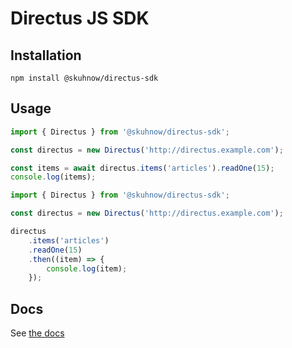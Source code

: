 # Directus JS SDK

## Installation

```
npm install @skuhnow/directus-sdk
```

## Usage

```js
import { Directus } from '@skuhnow/directus-sdk';

const directus = new Directus('http://directus.example.com');

const items = await directus.items('articles').readOne(15);
console.log(items);
```

```js
import { Directus } from '@skuhnow/directus-sdk';

const directus = new Directus('http://directus.example.com');

directus
	.items('articles')
	.readOne(15)
	.then((item) => {
		console.log(item);
	});
```

## Docs

See [the docs](https://docs.directus.io/reference/sdk/)
